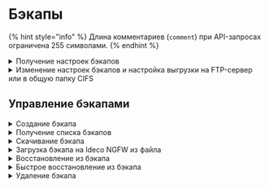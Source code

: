 # Бэкапы

{% hint style="info" %}
Длина комментариев (`comment`) при API-запросах ограничена 255 символами.
{% endhint %}

<details>
<summary>Получение настроек бэкапов</summary>

```
GET /backup/settings
```

**Ответ на успешный запрос:**

```json5
{
   "common": {
      "hour": "integer",
      "rotate": "weekly | monthly"
   },
   "ftp": {
      "enabled": "boolean",
      "server": "string",
      "login": "string",
      "password": "string",
      "remote_dir": "string"
   },
   "cifs": {
      "enabled": "boolean",
      "server": "string",
      "login": "string",
      "password": "string",
      "remote_dir": "string"
   }
}
```

* `common` - общие настройки бэкапов;
  * `hour` - час, в который делается автоматический бэкап, число от 0 до
    23;
  * `rotate` - удалять бэкапы старше недели (`weekly`) или месяца (`monthly`);
* `ftp` - настройки выгрузки бэкапов на FTP:
  * `enabled` - выгрузка включена/выключена;
  * `server` - адрес сервера, валидный домен или IP-адрес;
  * `login` - логин, не пустая строка;
  * `password` - пароль, не пустая строка, до 42 символов;
  * `remote_dir` - удаленный каталог, не пустая строка;
* `cifs` - настройки выгрузки бэкапов в общую папку CIFS:
  * `enabled` - выгрузка включена/выключена;
  * `server` - адрес сервера, валидный домен или IP-адрес;
  * `login` - логин, не пустая строка;
  * `password` - пароль, не пустая строка, до 42 символов;
  * `remote_dir` - удаленный каталог, не пустая строка.

</details>

<details>
<summary>Изменение настроек бэкапов и настройка выгрузки на FTP-сервер или в общую папку CIFS</summary>

```
PUT /backup/settings
```

**Json-тело запроса:**

```json5
{
   "common": {
      "hour": "integer",
      "rotate": "weekly | monthly"
   },
   "ftp": {
      "enabled": "boolean",
      "server": "string",
      "login": "string",
      "password": "string",
      "remote_dir": "string"
   },
   "cifs": {
      "enabled": "boolean",
      "server": "string",
      "login": "string",
      "password": "string",
      "remote_dir": "string"
   }
}
```

**Ответ на успешный запрос:** 200 OK

</details>

## Управление бэкапами

<details>
<summary>Создание бэкапа</summary>

```
POST /backup/backups
```

**Json-тело запроса:**

```json5
{
   "comment": "string" // (комментарий, произвольный текст)
}
```

**Ответ на успешный запрос:**

```json5
{
    "id": "string"
}
```

</details>

<details>
<summary>Получение списка бэкапов</summary>

```
GET /backup/backups
```

**Ответ на успешный запрос:**

```json5
[
   {
      "id": "string",
      "version": {
         "major": "integer",
         "minor": "integer",
         "build": "integer",
         "timestamp": "integer",
         "vendor": "Ideco",
         "product": "UTM" | "CC",
         "kind": "FSTEK" | "VPP" | "STANDARD" | "BPF",
         "release_type": "release" | "beta" | "devel"
      },
      "timestamp": "float",
      "comment": "string",
      "md5": "string",
      "size": "integer",
      "fast_restore_allowed": "boolean"
   }
...
]
```

* `id` - идентификатор бэкапа;
* `version` - версия системы:
  * `major` - мажорный номер версии;
  * `minor` - минорный номер версии;
  * `build` - номер сборки;
  * `timestamp` - время выхода версии; 
  * `vendor` - вендор ("Ideco");
  * `product` - код продукта;
  * `kind` - вид продукта;
  * `release_type` - тип релиза;
* `timestamp` - дата/время создания бэкапа в формате UNIX timestamp;
* `comment` - комментарий, произвольный текст;
* `md5` - контрольная сумма файла бэкапа (`data.tar`);
* `size` - размер бэкапа, байт;
* `fast_restore_allowed` - можно ли выполнить быстрое восстановление из данного бэкапа (версия идентична системной).

</details>

<details>
<summary>Скачивание бэкапа</summary>

```
GET /backup/download/<id бэкапа>
```

**Ответ на успешный запрос:** тело бэкапа.

</details>

<details>
<summary>Загрузка бэкапа на Ideco NGFW из файла</summary>

```
POST /backup/upload
```

Используйте стандартный POST-запрос на загрузку файла. Название поля в форме должно
быть `backup_file`.

**Ответ на успешный запрос:**

```json5
{
   "id": "string"
}
```

</details>

<details>
<summary>Восстановление из бэкапа</summary>

```
POST /backup/backups/<id бэкапа>/apply
```

**Ответ на успешный запрос:** 200 OK

</details>

<details>
<summary>Быстрое восстановление из бэкапа</summary>

```
POST /backup/backups/<id бэкапа>/apply/fast
```

**Ответ на успешный запрос:** 200 OK

</details>

<details>
<summary>Удаление бэкапа</summary>

```
DELETE /backup/backups/<id бэкапа>
```

**Ответ на успешный запрос:** 200 OK

</details>